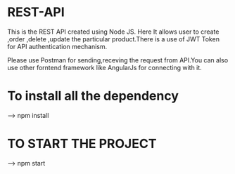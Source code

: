 # REST-API

This is the REST API created using Node JS. Here It allows user to create ,order ,delete ,update the particular product.There is a use of JWT Token for API authentication mechanism.

Please use Postman for sending,receving the request from API.You can also use other forntend framework like AngularJs for connecting with it.

# To install all the dependency

--> npm install

# TO START THE PROJECT

--> npm start
